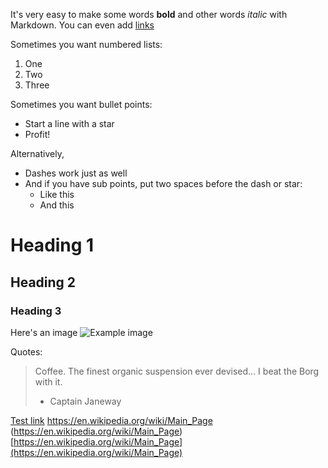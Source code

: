 It's very easy to make some words **bold** and other words *italic* with Markdown. You can even add [links](https://github.com/)

Sometimes you want numbered lists:

1. One
2. Two
3. Three

Sometimes you want bullet points:

* Start a line with a star
* Profit!

Alternatively,

- Dashes work just as well
- And if you have sub points, put two spaces before the dash or star:
  - Like this
  - And this
  
  
# Heading 1
## Heading 2
### Heading 3

Here's an image
![Example image](https://upload.wikimedia.org/wikipedia/commons/7/70/Example.png)


Quotes:

> Coffee. The finest organic suspension ever devised... I beat the Borg with it.
> - Captain Janeway

[Test link](https://en.wikipedia.org/wiki/Main_Page)
https://en.wikipedia.org/wiki/Main_Page
(https://en.wikipedia.org/wiki/Main_Page)
[https://en.wikipedia.org/wiki/Main_Page](https://en.wikipedia.org/wiki/Main_Page)


